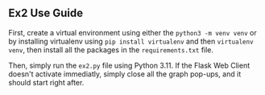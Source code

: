 Ex2 Use Guide
-------------

First, create a virtual environment using either the `python3 -m venv venv` or by installing virtualenv using `pip install virtualenv` and then `virtualenv venv`, then install all the packages in the `requirements.txt` file.

Then, simply run the `ex2.py` file using Python 3.11. If the Flask Web Client doesn't activate immediatly, simply close all the graph pop-ups, and it should start right after.